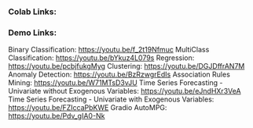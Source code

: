 ### Colab Links:


### Demo Links:

Binary Classification: https://youtu.be/f_2t19Nfmuc
MultiClass Classification: https://youtu.be/bYkuz4L079s
Regression: https://youtu.be/pcbjfukgMyg
Clustering: https://youtu.be/DGJDffrAN7M
Anomaly Detection: https://youtu.be/BzRzwgrEdIs
Association Rules Mining: https://youtu.be/W71MTsD3vJU
Time Series Forecasting - Univariate without Exogenous Variables: https://youtu.be/eJndHXr3VeA
Time Series Forecasting - Univariate with Exogenous Variables: https://youtu.be/FZIccaPbKWE
Gradio AutoMPG: https://youtu.be/Pdv_gIA0-Nk